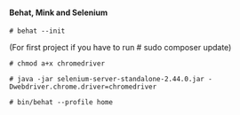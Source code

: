 #### Behat, Mink and Selenium

`# behat --init`

(For first project if you have to run # sudo composer update)

`# chmod a+x chromedriver`

`# java -jar selenium-server-standalone-2.44.0.jar -Dwebdriver.chrome.driver=chromedriver`

`# bin/behat --profile home`
